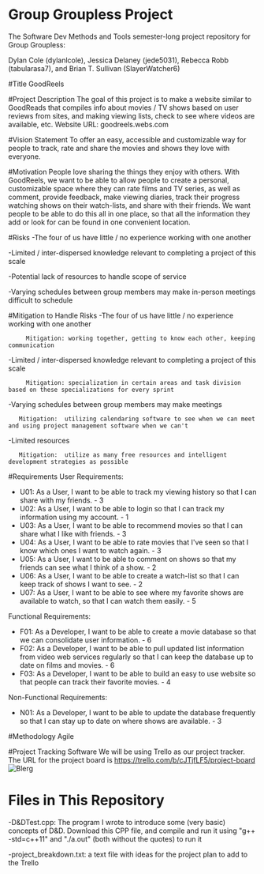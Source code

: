 # Group Groupless Project
The Software Dev Methods and Tools semester-long project repository for Group Groupless:

Dylan Cole (dylanlcole), Jessica Delaney (jede5031), Rebecca Robb (tabularasa7), and Brian T. Sullivan (SlayerWatcher6)

#Title
GoodReels

#Project Description
The goal of this project is to make a website similar to GoodReads that compiles info about movies / TV shows based on user reviews from sites, and making viewing lists, check to see where videos are available, etc.
Website URL: goodreels.webs.com

#Vision Statement
To offer an easy, accessible and customizable way for people to track, rate and share the movies and shows they love with everyone.

#Motivation
People love sharing the things they enjoy with others. With GoodReels, we want to be able to allow people to create a personal, customizable space where they can rate films and TV series, as well as comment, provide feedback, make viewing diaries, track their progress watching shows on their watch-lists, and share with their friends.  We want people to be able to do this all in one place, so that all the information they add or look for can be found in one convenient location.

#Risks
-The four of us have little / no experience working with one another

-Limited / inter-dispersed knowledge relevant to completing a project of this scale

-Potential lack of resources to handle scope of service

-Varying schedules between group members may make in-person meetings difficult to schedule

#Mitigation to Handle Risks
-The four of us have little / no experience working with one another

         Mitigation: working together, getting to know each other, keeping communication
         
-Limited / inter-dispersed knowledge relevant to completing a project of this scale

         Mitigation: specialization in certain areas and task division based on these specializations for every sprint
         
-Varying schedules between group members may make meetings

       Mitigation:  utilizing calendaring software to see when we can meet and using project management software when we can't
       
-Limited resources

       Mitigation:  utilize as many free resources and intelligent development strategies as possible
       

#Requirements
User Requirements:
- U01: As a User, I want to be able to track my viewing history so that I can share with my friends. - 3
- U02: As a User, I want to be able to login so that I can track my information using my account. - 1
- U03: As a User, I want to be able to recommend movies so that I can share what I like with friends. - 3
- U04: As a User, I want to be able to rate movies that I've seen so that I know which ones I want to watch again. - 3
- U05: As a User, I want to be able to comment on shows so that my friends can see what I think of a show. - 2
- U06: As a User, I want to be able to create a watch-list so that I can keep track of shows I want to see. - 2
- U07: As a User, I want to be able to see where my favorite shows are available to watch, so that I can watch them easily. - 5

Functional Requirements:
- F01: As a Developer, I want to be able to create a movie database so that we can consolidate user information. - 6
- F02: As a Developer, I want to be able to pull updated list information from video web services regularly so that I can keep the database up to date on films and movies. - 6 
- F03: As a Developer, I want to be able to build an easy to use website so that people can track their favorite movies. - 4

Non-Functional Requirements:
- N01: As a Developer, I want to be able to update the database frequently so that I can stay up to date on where shows are available. - 3

#Methodology
Agile

#Project Tracking Software
We will be using Trello as our project tracker. The URL for the project board is https://trello.com/b/cJTjfLF5/project-board	
![Blerg](http://i.imgur.com/DAx7LuO.jpg)

# Files in This Repository
-D&DTest.cpp: The program I wrote to introduce some (very basic) concepts of D&D. Download this CPP file, and compile and run it using "g++ -std=c++11" and "./a.out" (both without the quotes) to run it

-project_breakdown.txt: a text file with ideas for the project plan to add to the Trello
